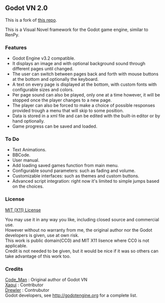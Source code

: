 ## Godot VN 2.0

This is a fork of [this repo](https://gitlab.com/Code_Man/Godot_VN).

This is  a Visual Novel framework for the Godot game engine, similar to RenPy.<br>

### Features
*   Godot Engine v3.2 compatible.
*   It displays an image and with optional background sound through different pages until changed.
*   The user can switch between pages back and forth with mouse buttons at the bottom and optionally the keyboard.
*   A text on every page is displayed at the bottom, with custom fonts with configurable sizes and colors.
*   Per page sound can also be played, only one at a time however, it will be stopped once the player changes to a new page.
*   The player can also be forced to make a choice of possible responses provided trough a menu that will skip to some position.
*   Data is stored in a xml file and can be edited with the built-in editor or by hand optionally.
*   Game progress can be saved and loaded.

### To Do
*   Text Animations.
*   BBCode.
*   User manual.
*   Add loading saved games function from main menu.
*   Configurable sound parameters: such as fading and volume.
*   Customizable interfaces: such as themes and custom buttons.
*   Advanced script integration: right now it's limited to simple jumps based on the choices.

### License
[MIT (X11) License](https://github.com/xaqui/Godot_VN/blob/master/LICENSE)<br>
<p>You may use it in any way you like, including closed source and commercial use.<br>
However without no warranty from me, the original author nor the Godot developers is given, use at own risk.<br>
This work is public domain(CC0) and MIT X11 lisence where CC0 is not applicable.<br>
Credit is not needed to be given, but it would be nice if it was so others can take advantage of this work too.<br></p>

### Credits
[Code_Man](https://gitlab.com/Code_Man) : Original author of Godot VN<br>
[Xaqui](https://github.com/xaqui) : Contributor<br>
[Drewler](https://github.com/drewler) : Contrubutor<br>
Godot developers, see <http://godotengine.org> for a complete list.<br>
